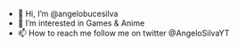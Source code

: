 - 👋 Hi, I’m @angelobucesilva
- 👀 I’m interested in Games & Anime
- 📫 How to reach me follow me on twitter @AngeloSilvaYT
